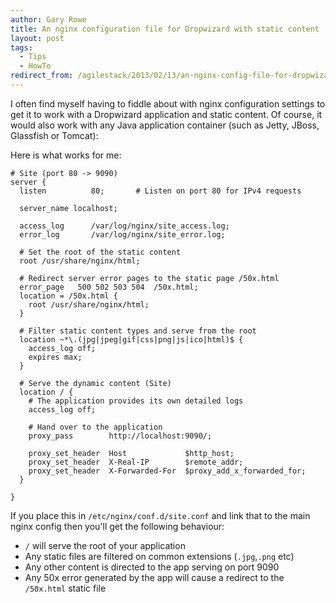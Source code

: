 ```yaml
---
author: Gary Rowe
title: An nginx configuration file for Dropwizard with static content
layout: post
tags:
  - Tips
  - HowTo
redirect_from: /agilestack/2013/02/13/an-nginx-config-file-for-dropwizard-with-static-content/
---
```


I often find myself having to fiddle about with nginx configuration settings to get it to
work with a Dropwizard application and static content. Of course, it would also work with
any Java application container (such as Jetty, JBoss, Glassfish or Tomcat):

Here is what works for me:

```nginx
# Site (port 80 -> 9090)
server {
  listen          80;       # Listen on port 80 for IPv4 requests

  server_name localhost;

  access_log      /var/log/nginx/site_access.log;
  error_log       /var/log/nginx/site_error.log;

  # Set the root of the static content
  root /usr/share/nginx/html;

  # Redirect server error pages to the static page /50x.html
  error_page   500 502 503 504  /50x.html;
  location = /50x.html {
    root /usr/share/nginx/html;
  }

  # Filter static content types and serve from the root
  location ~*\.(jpg|jpeg|gif|css|png|js|ico|html)$ {
    access_log off;
    expires max;
  }

  # Serve the dynamic content (Site)
  location / {
    # The application provides its own detailed logs
    access_log off;

    # Hand over to the application
    proxy_pass        http://localhost:9090/;

    proxy_set_header  Host             $http_host;
    proxy_set_header  X-Real-IP        $remote_addr;
    proxy_set_header  X-Forwarded-For  $proxy_add_x_forwarded_for;
  }

}
```
If you place this in `/etc/nginx/conf.d/site.conf` and link that to the main nginx config then you'll get the following behaviour:

* `/` will serve the root of your application
* Any static files are filtered on common extensions (`.jpg`,`.png` etc)
* Any other content is directed to the app serving on port 9090
* Any 50x error generated by the app will cause a redirect to the `/50x.html` static file
